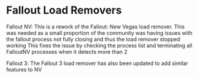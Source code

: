 # Fallout Load Removers

Fallout NV:
This is a rework of the Fallout: New Vegas load remover.
This was needed as a small proportion of the community was having issues with the fallout process not fully closing and thus the load remover stopped working
This fixes the issue by checking the process list and terminating all FalloutNV processes when it detects more than 2

Fallout 3:
The Fallout 3 load remover has also been updated to add similar features to NV
